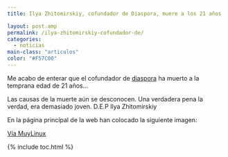 ```yaml
---
title: Ilya Zhitomirskiy, cofundador de Diaspora, muere a los 21 años

layout: post.amp
permalink: /ilya-zhitomirskiy-cofundador-de/
categories:
  - noticias
main-class: "articulos"
color: "#F57C00"
---
```

Me acabo de enterar que el cofundador de [diaspora][1] ha muerto a la temprana edad de 21 años&#8230;

Las causas de la muerte aún se desconocen. Una verdadera pena la verdad, era demasiado joven. D.E.P Ilya Zhitomirskiy

En la página principal de la web han colocado la siguiente imagen:

<div class="separator" >
<a href="https://1.bp.blogspot.com/-sajOE8EYnoM/TsGXz-fKSXI/AAAAAAAABwQ/LP-g1duG__c/s1600/seed.jpg"  ><amp-img on="tap:lightbox1" role="button" tabindex="0" layout="responsive"  height="400" width="326" alt="internet software" src="https://1.bp.blogspot.com/-sajOE8EYnoM/TsGXz-fKSXI/AAAAAAAABwQ/LP-g1duG__c/s400/seed.jpg" /></a>
</div>
<a target="_blank" href="http://www.muylinux.com/2011/11/14/ilya-zhitomirskiy-cofundador-de-diaspora-muere-a-los-21-anos/">Vía MuyLinux</a>



 [1]: https://elbauldelprogramador.com/search/?q=diaspora

{% include toc.html %}
